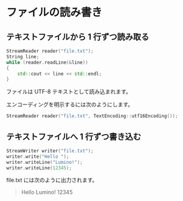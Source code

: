 ファイルの読み書き
==========

テキストファイルから 1 行ずつ読み取る
----------

```cpp
StreamReader reader("file.txt");
String line;
while (reader.readLine(&line))
{
    std::cout << line << std::endl;
}
```

ファイルは UTF-8 テキストとして読み込まれます。

エンコーディングを明示するには次のようにします。

```cpp
StreamReader reader("file.txt", TextEncoding::utf16Encoding());
```


テキストファイルへ 1 行ずつ書き込む
----------

```cpp
StreamWriter writer("file.txt");
writer.write("Hello ");
writer.writeLine("Lumino!");
writer.writeLine(12345);
```

file.txt には次のように出力されます。

> Hello Lumino!
> 12345

